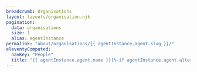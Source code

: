 ```yaml
---
breadcrumb: Organisations
layout: layouts/organisation.njk
pagination:
  data: organisations
  size: 1
  alias: agentInstance
permalink: "about/organisations/{{ agentInstance.agent.slug }}/"
eleventyComputed:
  navKey: "People"
  title: "{{ agentInstance.agent.name }}{%-if agentInstance.agent.alternateName %} <span>{{ agentInstance.agent.alternateName }}</span>{% endif %}"
---
```

